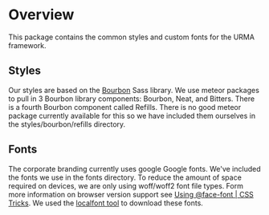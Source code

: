 # Overview

This package contains the common styles and custom fonts for the URMA framework.

## Styles
Our styles are based on the [Bourbon](http://bourbon.io) Sass library. We use meteor packages to pull in 3 Bourbon
library components: Bourbon, Neat, and Bitters. There is a fourth Bourbon component called Refills. There is no good
meteor package currently available for this so we have included them ourselves in the styles/bourbon/refills directory.

## Fonts
The corporate branding currently uses google Google fonts. We've included the fonts we use in the fonts directory.
To reduce the amount of space required on devices, we are only using woff/woff2 font file types. Form more information
on browser version support see [Using @face-font | CSS Tricks](https://css-tricks.com/snippets/css/using-font-face/).
We used the [localfont tool](http://www.localfont.com/) to download these fonts.
